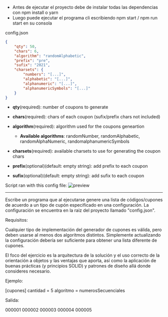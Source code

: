 - Antes de ejecutar el proyecto debe de instalar todas las dependencias con npm install o yarn
- Luego puede ejecutar el programa cli escribiendo npm start / npm run start en su consola

config.json
```JSON
{
    "qty": 50, 
    "chars": 6,
    "algorithm": "randomAlphabetic",
    "prefix": "pre", 
    "sufix": "2021",
    "charsets": { 
        "numbers": "[...]",
        "alphabetic": "[...]",
        "alphanumeric": "[...]",
        "alphanumericSymbols": "[...]"
    }
}
```
* **qty**(required): number of coupons to generate
* **chars**(required): chars of each coupon (sufix/prefix chars not included)
* **algorithm**(required): algorithm used for the coupons geneartion
    - **Available algorithms**: randomNumber, randomAlphabetic, randomAlphaNumeric, randomalphanumericSymbols

* **charsets**(required): available charsets to use for generating the coupon chars
* **prefix**(optional)(default: empty string): add prefix to each coupon
* **sufix**(optional)(default: empty string): add sufix to each coupon

Script ran with this config file:
![preview](https://i.imgur.com/F0eRHYg.png)

---

Escribe un programa que al ejecutarse genere una lista de códigos/cupones de acuerdo a un tipo de cupón especificado en una configuración. La configuración se encuentra en la raiz del proyecto llamado "config.json".

Requisitos:

Cualquier tipo de implementación del generador de cupones es válida, pero deben usarse al menos dos algoritmos distintos. Simplemente actualizando la configuración debería ser suficiente para obtener una lista diferente de cupones.

El foco del ejercicio es la arquitectura de la solución y el uso correcto de la orientación a objetos y las ventajas que aporta, así como la aplicación de buenas prácticas (y principios SOLID) y patrones de diseño allá donde consideres necesario.

Ejemplo:

[cupones]
cantidad = 5
algoritmo = numerosSecuenciales

Salida:

000001
000002
000003
000004
000005
